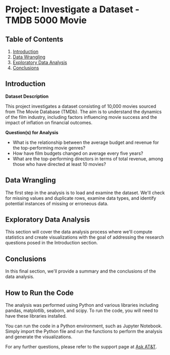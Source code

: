 # Project: Investigate a Dataset - TMDB 5000 Movie

## Table of Contents
1. [Introduction](#introduction)
2. [Data Wrangling](#data_wrangling)
3. [Exploratory Data Analysis](#exploratory_data_analysis)
4. [Conclusions](#conclusions)

<a name="introduction"></a>
## Introduction

**Dataset Description**

This project investigates a dataset consisting of 10,000 movies sourced from The Movie Database (TMDb). The aim is to understand the dynamics of the film industry, including factors influencing movie success and the impact of inflation on financial outcomes.

**Question(s) for Analysis**

- What is the relationship between the average budget and revenue for the top-performing movie genres?
- How have film budgets changed on average every five years?
- What are the top-performing directors in terms of total revenue, among those who have directed at least 10 movies?

<a name="data_wrangling"></a>
## Data Wrangling

The first step in the analysis is to load and examine the dataset. We'll check for missing values and duplicate rows, examine data types, and identify potential instances of missing or erroneous data.

<a name="exploratory_data_analysis"></a>
## Exploratory Data Analysis

This section will cover the data analysis process where we'll compute statistics and create visualizations with the goal of addressing the research questions posed in the Introduction section.

<a name="conclusions"></a>
## Conclusions

In this final section, we'll provide a summary and the conclusions of the data analysis.

## How to Run the Code

The analysis was performed using Python and various libraries including pandas, matplotlib, seaborn, and scipy. To run the code, you will need to have these libraries installed. 

You can run the code in a Python environment, such as Jupyter Notebook. Simply import the Python file and run the functions to perform the analysis and generate the visualizations.

For any further questions, please refer to the support page at [Ask AT&T](https://data.att.com/products-and-services/self-service/askAT-and-T).
